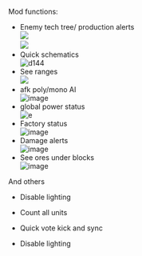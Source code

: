 Mod functions:
  - Enemy tech tree/ production alerts <br>
  ![](https://media.discordapp.net/attachments/745425090459467917/797833541584814097/unknown.png)<br>
  ![](https://media.discordapp.net/attachments/745425090459467917/797833153037074452/unknown.png)<br>
  - Quick schematics <br>
 ![d144](https://user-images.githubusercontent.com/13158938/109777777-30a4b900-7c58-11eb-8cbf-c2e517562464.gif)<br>
  - See ranges<br>
  ![](https://media.discordapp.net/attachments/745425090459467917/799143750902349854/unknown.png)<br>
  - afk poly/mono AI<br>
  ![image](https://user-images.githubusercontent.com/13158938/109778001-6cd81980-7c58-11eb-8a98-8bbe8aea80ae.png)<br>
  - global power status <br>
  ![e](https://media.discordapp.net/attachments/745425090459467917/800621278850580500/unknown.png)<br>
  - Factory status<br>
  ![image](https://user-images.githubusercontent.com/13158938/109778244-b294e200-7c58-11eb-9c54-8c302cff0489.png)<br>
  - Damage alerts<br>
  ![image](https://user-images.githubusercontent.com/13158938/109778430-e96af800-7c58-11eb-951d-ba5407cd405f.png)<br>
  - See ores under blocks<br>
  ![image](https://user-images.githubusercontent.com/13158938/109778690-38b12880-7c59-11eb-90fb-424335851b3b.png)<br>
  
 And others
 
  - Disable lighting<br>
  
  - Count all units<br>
  
  - Quick vote kick and sync<br>
  
  - Disable lighting<br>
  
